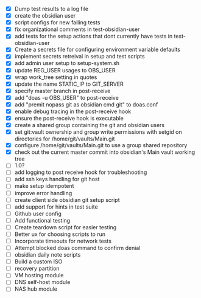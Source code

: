 - [x] Dump test results to a log file 
- [x] create the obsidian user
- [x] script configs for new failing tests
- [x] fix organizational comments in test-obsidian-user
- [x] add tests for the setup actions that dont currently have tests in test-obsidian-user
- [x] Create a secrets file for configuring environment variable defaults
- [x] implement secrets retreival in setup and test scripts
- [x] add admin user setup to setup-system.sh
- [x] update REG_USER usages to OBS_USER
- [x] wrap work_tree setting in quotes 
- [x] update the name STATIC_IP to GIT_SERVER
- [x] specify master branch in post-receive
- [x] add "doas -u OBS_USER" to post-receive
- [x] add "premit nopass git as obsidian cmd git" to doas.conf
- [x] enable debug tracing in the post-receive hook
- [x] ensure the post-receive hook is executable
- [x] create a shared group containing the git and obsidian users
- [x] set git:vault ownership and group write permissions with setgid on directories for /home/git/vaults/Main.git
- [x] configure /home/git/vaults/Main.git to use a group shared repository
- [x] check out the current master commit into obsidian's Main vault working tree
- [ ] 1.0?
- [ ] add logging to post receive hook for troubleshooting
- [ ] add ssh keys handling for git host
- [ ] make setup idempotent
- [ ] improve error handling
- [ ] create client side obsidian git setup script 
- [ ] add support for hints in test suite
- [ ] Github user config
- [ ] Add functional testing 
- [ ] Create teardown script for easier testing 
- [ ] Better ux for choosing scripts to run 
- [ ] Incorporate timeouts for network tests
- [ ] Attempt blocked doas command to confirm denial 
- [ ] obsidian daily note scripts
- [ ] Build a custom ISO
- [ ] recovery partition 
- [ ] VM hosting module
- [ ] DNS self-host module
- [ ] NAS hub module
